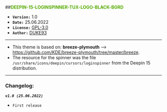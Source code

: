 ##<font color="#55aa00"><b>DEEPIN-15-LOGINSPINNER-TUX-LOGO-BLACK-BGRD</b></font>

* __`Version:`__ 1.0
* __`Date:`__ 25.06.2022
* __`License:`__  [GPL-3.0](https://www.gnu.org/licenses/gpl-3.0.txt)
* __`Author:`__ [DUKE93](https://www.pling.com/u/Duke93)

---------------------------------

* This theme is based on: __breeze-plymouth__ --> <https://github.com/KDE/breeze-plymouth/tree/master/breeze>.
* The resource for the spinner was the file `/usr/share/icons/deepin/cursors/loginspinner` from the Deepin 15 distribution.

---------------------------------
### Changelog:
>
___`v1.0 (25.06.2022)`___
>
* `First release`









